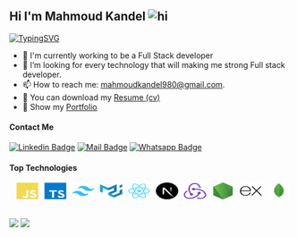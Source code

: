 ## Hi I'm Mahmoud Kandel <img src="https://user-images.githubusercontent.com/1303154/88677602-1635ba80-d120-11ea-84d8-d263ba5fc3c0.gif" width="28px" height="28px" alt="hi">

[![TypingSVG](https://readme-typing-svg.demolab.com?lines=I'm+a+Frontend+developer;I'm+a+MERN+Developer)](https://git.io/typing-svg)

<!-- TODO: Add last video link -->

-   🔭 I'm currently working to be a Full Stack developer
-   🤔 I’m looking for every technology that will making me strong Full stack developer.
-   📫 How to reach me: mahmoudkandel980@gmail.com.
-   📃 You can download my [Resume (cv)](https://github.com/mahmoudkandel980/mahmoudkandel980/blob/main/cv/MahmoudKandel_Frontend.pdf)
-   🔗 Show my [Portfolio](https://mahmoud-kandel.netlify.app/)

#### Contact Me

[![Linkedin Badge](https://img.shields.io/badge/-Linkedin-0e76a8?style=flat&labelColor=white&logo=linkedin&logoColor=0e76a8)](https://www.linkedin.com/in/mahmoud-kandel/) [![Mail Badge](https://img.shields.io/badge/-Gmail-c0392b?style=flat&labelColor=white&logo=gmail&logoColor=c0392b)](mailto:mahmoudkandel980@gmail.com) [![Whatsapp Badge](https://img.shields.io/badge/-Whatsapp-gree?style=flat&labelColor=white&logo=whatsapp&logoColor=gree)](https://wa.me/+201026903703)

#### Top Technologies

<div style="display: flex; gap: 10px; flex-wrap: wrap; justify-content: center; align-items: center;"><br>
  <img style="margin-top:5px margin-bottom:5px" align="center" alt="javascript" height="30" width="40" src="https://raw.githubusercontent.com/devicons/devicon/master/icons/javascript/javascript-plain.svg">
  <img style="margin-top:5px margin-bottom:5px" align="center" alt="typescript" height="30" width="40" src="https://raw.githubusercontent.com/devicons/devicon/master/icons/typescript/typescript-plain.svg">
  <img style="margin-top:5px margin-bottom:5px" align="center" alt="tailwindcss" height="30" width="40" src="https://raw.githubusercontent.com/devicons/devicon/master/icons/tailwindcss/tailwindcss-original.svg">
  <img style="margin-top:5px margin-bottom:5px" align="center" alt="materialui" height="30" width="40" src="https://raw.githubusercontent.com/devicons/devicon/master/icons/materialui/materialui-original.svg">
  <img style="margin-top:5px margin-bottom:5px" align="center" alt="React" height="30" width="40" src="https://raw.githubusercontent.com/devicons/devicon/master/icons/react/react-original.svg">
  <img style="margin-top:5px margin-bottom:5px" align="center" alt="nextjs" height="30" width="40" src="https://raw.githubusercontent.com/devicons/devicon/master/icons/nextjs/nextjs-original.svg">
  <img style="margin-top:5px margin-bottom:5px" align="center" alt="redux" height="30" width="40" src="https://raw.githubusercontent.com/devicons/devicon/master/icons/redux/redux-original.svg">
  <img style="margin-top:5px margin-bottom:5px" align="center" alt="nodejs" height="30" width="40" src="https://raw.githubusercontent.com/devicons/devicon/master/icons/nodejs/nodejs-original.svg">
  <img style="margin-top:5px margin-bottom:5px" align="center" alt="express" height="30" width="40" src="https://raw.githubusercontent.com/devicons/devicon/master/icons/express/express-original.svg">
  <img style="margin-top:5px margin-bottom:5px" align="center" alt="mongodb" height="30" width="40" src="https://raw.githubusercontent.com/devicons/devicon/master/icons/mongodb/mongodb-original.svg">
</div>

<br />
<br />
<!-- <br /> -->

<!-- #### 1.1.2. Profile Visits -->

<!-- ![visitors](https://visitor-badge.glitch.me/badge?page_id=Mahmoud-Kandel.Mahmoud-Kandel&left_color=green&right_color=red)

<details>
<summary>
Github Stats
</summary>

<br />

<div>
  <a href="https://github.com/Mahmoud-Kandel">
<!--   <img height="180em" src="https://github-readme-stats.vercel.app/api?username=Mahmoud-Kandel&show_icons=true&theme=dracula&include_all_commits=true&count_private=true"/> -->
  <img height="180em" src="https://github-readme-stats.vercel.app/api?username=Mahmoud-Kandel&theme=dracula&show_icons=true&count_private=true"/>
  <img height="180em" src="https://github-readme-stats.vercel.app/api/top-langs/?username=Mahmoud-Kandel&layout=compact&langs_count=16&theme=dracula"/>
</div>

</details>
